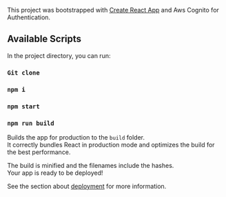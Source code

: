 This project was bootstrapped with [Create React App](https://github.com/facebook/create-react-app) and Aws Cognito for Authentication.

## Available Scripts

In the project directory, you can run:
### `Git clone`

### `npm i`

### `npm start`

### `npm run build`

Builds the app for production to the `build` folder.<br />
It correctly bundles React in production mode and optimizes the build for the best performance.

The build is minified and the filenames include the hashes.<br />
Your app is ready to be deployed!

See the section about [deployment](https://facebook.github.io/create-react-app/docs/deployment) for more information.